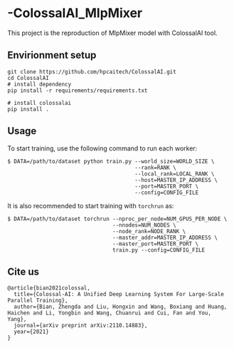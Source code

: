 # -ColossalAI_MlpMixer
This project is the reproduction of MlpMixer model with ColossalAI tool.


## Envirionment setup
```
git clone https://github.com/hpcaitech/ColossalAI.git
cd ColossalAI
# install dependency
pip install -r requirements/requirements.txt

# install colossalai
pip install .
```

## Usage

To start training, use the following command to run each worker:
```
$ DATA=/path/to/dataset python train.py --world_size=WORLD_SIZE \
                                        --rank=RANK \
                                        --local_rank=LOCAL_RANK \
                                        --host=MASTER_IP_ADDRESS \
                                        --port=MASTER_PORT \
                                        --config=CONFIG_FILE
```
It is also recommended to start training with `torchrun` as:

```
$ DATA=/path/to/dataset torchrun --nproc_per_node=NUM_GPUS_PER_NODE \
                                 --nnodes=NUM_NODES \
                                 --node_rank=NODE_RANK \
                                 --master_addr=MASTER_IP_ADDRESS \
                                 --master_port=MASTER_PORT \
                                 train.py --config=CONFIG_FILE
```




## Cite us
```
@article{bian2021colossal,
  title={Colossal-AI: A Unified Deep Learning System For Large-Scale Parallel Training},
  author={Bian, Zhengda and Liu, Hongxin and Wang, Boxiang and Huang, Haichen and Li, Yongbin and Wang, Chuanrui and Cui, Fan and You, Yang},
  journal={arXiv preprint arXiv:2110.14883},
  year={2021}
}
```

